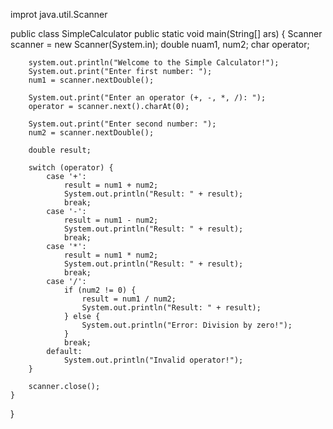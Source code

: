 improt java.util.Scanner

public class SimpleCalculator
    public static void main(String[] ars) {
        Scanner scanner = new Scanner(System.in);
        double nuam1, num2;
        char operator;

        system.out.println("Welcome to the Simple Calculator!");
        System.out.print("Enter first number: ");
        num1 = scanner.nextDouble();

        System.out.print("Enter an operator (+, -, *, /): ");
        operator = scanner.next().charAt(0);

        System.out.print("Enter second number: ");
        num2 = scanner.nextDouble();

        double result;

        switch (operator) {
            case '+':
                result = num1 + num2;
                System.out.println("Result: " + result);
                break;
            case '-':
                result = num1 - num2;
                System.out.println("Result: " + result);
                break;
            case '*':
                result = num1 * num2;
                System.out.println("Result: " + result);
                break;
            case '/':
                if (num2 != 0) {
                    result = num1 / num2;
                    System.out.println("Result: " + result);
                } else {
                    System.out.println("Error: Division by zero!");
                }
                break;
            default:
                System.out.println("Invalid operator!");
        }

        scanner.close();
    }
}
